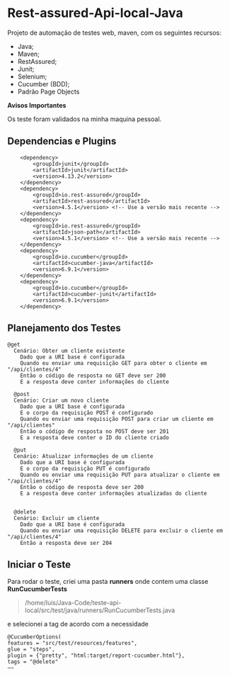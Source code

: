 # Rest-assured-Api-local-Java

Projeto de automação de testes web, maven, com os seguintes recursos:

- Java;
- Maven;
- RestAssured;
- Junit;
- Selenium;
- Cucumber (BDD);
- Padrão Page Objects

**Avisos Importantes**

Os teste foram validados na minha maquina pessoal.

## Dependencias e Plugins

        <dependency>
            <groupId>junit</groupId>
            <artifactId>junit</artifactId>
            <version>4.13.2</version>
        </dependency>
        <dependency>
            <groupId>io.rest-assured</groupId>
            <artifactId>rest-assured</artifactId>
            <version>4.5.1</version> <!-- Use a versão mais recente -->
        </dependency>
        <dependency>
            <groupId>io.rest-assured</groupId>
            <artifactId>json-path</artifactId>
            <version>4.5.1</version> <!-- Use a versão mais recente -->
        </dependency>
        <dependency>
            <groupId>io.cucumber</groupId>
            <artifactId>cucumber-java</artifactId>
            <version>6.9.1</version>
        </dependency>
        <dependency>
            <groupId>io.cucumber</groupId>
            <artifactId>cucumber-junit</artifactId>
            <version>6.9.1</version>
        </dependency>

## Planejamento dos Testes

~~~gherkin
@get
  Cenário: Obter um cliente existente
    Dado que a URI base é configurada
    Quando eu enviar uma requisição GET para obter o cliente em "/api/clientes/4"
    Então o código de resposta no GET deve ser 200
    E a resposta deve conter informações do cliente

  @post
  Cenário: Criar um novo cliente
    Dado que a URI base é configurada
    E o corpo da requisição POST é configurado
    Quando eu enviar uma requisição POST para criar um cliente em "/api/clientes"
    Então o código de resposta no POST deve ser 201
    E a resposta deve conter o ID do cliente criado

  @put
  Cenário: Atualizar informações de um cliente
    Dado que a URI base é configurada
    E o corpo da requisição PUT é configurado
    Quando eu enviar uma requisição PUT para atualizar o cliente em "/api/clientes/4"
    Então o código de resposta deve ser 200
    E a resposta deve conter informações atualizadas do cliente


  @delete
  Cenário: Excluir um cliente
    Dado que a URI base é configurada
    Quando eu enviar uma requisição DELETE para excluir o cliente em "/api/clientes/4"
    Então a resposta deve ser 204
~~~ 
## Iniciar o Teste
Para rodar o teste, criei uma pasta **runners** onde contem uma classe **RunCucumberTests** 
> /home/luis/Java-Code/teste-api-local/src/test/java/runners/RunCucumberTests.java

e selecionei a tag de acordo com a necessidade

~~~
@CucumberOptions(
features = "src/test/resources/features",
glue = "steps",
plugin = {"pretty", "html:target/report-cucumber.html"},
tags = "@delete"
~~
